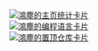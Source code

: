<a href="https://github.com/anuraghazra/github-readme-stats">
  <!-- 主页卡片之「Github Status」  -->
  <img align="center" src="https://github-readme-stats.vercel.app/api?username=hwame&show_icons=true&count_private=true&include_all_commits=true&theme=cobalt" alt="鴻塵的主页统计卡片" />
</a>
</br>
<a href="https://github.com/anuraghazra/github-readme-stats">
  <!-- 主页卡片之「常用编程语言」  -->
  <img align="center" src="https://github-readme-stats.vercel.app/api/top-langs/?username=hwame&layout=compact&theme=cobalt" alt="鴻塵的编程语言卡片" />
</a>
</br>
<a href="https://github.com/hwame/hwame.github.io">
  <!-- 主页卡片之「置顶仓库」 -->
  <img align="center" src="https://github-readme-stats.vercel.app/api/pin/?username=hwame&repo=hwame.github.io&theme=cobalt" alt="鴻塵的置顶仓库卡片" />
</a>


<!--
**hwame/hwame** is a ✨ _special_ ✨ repository because its `README.md` (this file) appears on your GitHub profile.

Here are some ideas to get you started:

- 🔭 I’m currently working on ...
- 🌱 I’m currently learning ...
- 👯 I’m looking to collaborate on ...
- 🤔 I’m looking for help with ...
- 💬 Ask me about ...
- 📫 How to reach me: ...
- 😄 Pronouns: ...
- ⚡ Fun fact: ...
- 👻 创建于2020-09-28 21:22:32.
-->
